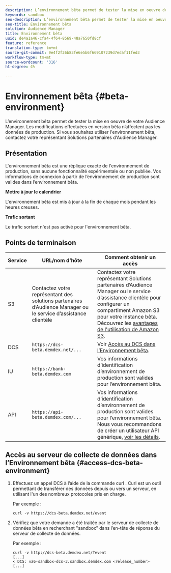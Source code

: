 ```yaml
---
description: L’environnement bêta permet de tester la mise en oeuvre de votre Audience Manager. Les modifications effectuées en version bêta n’affectent pas les données de production. Si vous souhaitez utiliser l'environnement bêta, contactez votre représentant Solutions partenaires d'Audience Manager.
keywords: sandbox
seo-description: L’environnement bêta permet de tester la mise en oeuvre de votre Audience Manager. Les modifications effectuées en version bêta n’affectent pas les données de production. Si vous souhaitez utiliser l'environnement bêta, contactez votre représentant Solutions partenaires d'Audience Manager.
seo-title: Environnement bêta
solution: Audience Manager
title: Environnement bêta
uuid: de4a1a46-cfa4-4f64-8569-48a7650fd8cf
feature: reference
translation-type: tm+mt
source-git-commit: 9e4f2f26b83fe6e5b6f669107239d7edaf11fed3
workflow-type: tm+mt
source-wordcount: '316'
ht-degree: 4%

---
```



# Environnement bêta {#beta-environment}

L’environnement bêta permet de tester la mise en oeuvre de votre Audience Manager. Les modifications effectuées en version bêta n’affectent pas les données de production. Si vous souhaitez utiliser l&#39;environnement bêta, contactez votre représentant Solutions partenaires d&#39;Audience Manager.

## Présentation

L&#39;environnement bêta est une réplique exacte de l&#39;environnement de production, sans aucune fonctionnalité expérimentale ou non publiée. Vos informations de connexion à partir de l’environnement de production sont valides dans l’environnement bêta.

**Mettre à jour le calendrier**

L&#39;environnement bêta est mis à jour à la fin de chaque mois pendant les heures creuses.

**Trafic sortant**

Le trafic sortant n&#39;est pas activé pour l&#39;environnement bêta.

<!-- 

Added re: AAM-30826.

 -->

## Points de terminaison



| Service | URL/nom d’hôte | Comment obtenir un accès |
|--- |--- | --- |
| S3 | Contactez votre représentant des solutions partenaires d’Audience Manager ou le service d’assistance clientèle | Contactez votre représentant Solutions partenaires d’Audience Manager ou le service d’assistance clientèle pour configurer un compartiment Amazon S3 pour votre instance bêta. Découvrez les [avantages de l&#39;utilisation de Amazon S3](../reference/amazon-s3.md). |
| DCS | `https://dcs-beta.demdex.net/...` | Voir [Accès au DCS dans l’Environnement bêta](../reference/beta-environment.md#access-dcs-beta-environment). |
| IU | `https://bank-beta.demdex.com` | Vos informations d’identification d’environnement de production sont valides pour l’environnement bêta. |
| API | `https://api-beta.demdex.com/...` | Vos informations d’identification d’environnement de production sont valides pour l’environnement bêta. Nous vous recommandons de créer un utilisateur API générique, [voir les détails](../api/rest-api-main/aam-api-getting-started.md#requirements). |

## Accès au serveur de collecte de données dans l’Environnement bêta {#access-dcs-beta-environment}

1. Effectuez un appel DCS à l’aide de la commande curl [](https://curl.haxx.se/docs/manpage.html). Curl est un outil permettant de transférer des données depuis ou vers un serveur, en utilisant l&#39;un des nombreux protocoles pris en charge.

   Par exemple :

   `curl -v https://dcs-beta.demdex.net/event`

1. Vérifiez que votre demande a été traitée par le serveur de collecte de données bêta en recherchant &quot;sandbox&quot; dans l’en-tête de réponse du serveur de collecte de données.

   Par exemple :

   ```
   curl -v http://dcs-beta.demdex.net/?event
   [...]
   < DCS: va6-sandbox-dcs-3.sandbox.demdex.com <release_number>
   [...]
   ```

<!--

1. Determine the load balancer's endpoint IP addresses.

   Run the `dig`  [command](https://en.wikipedia.org/wiki/Dig_(command)) to determine the IP address of the nearest load balancer. The `dig` command queries the Domain Name System and returns the name and IP addresses of the [!DNL Audience Manager] [!UICONTROL Data Collection Servers (DCS)].

   ```
   dig dcs-beta.demdex.net
   ...
   dcs-sandbox-1754093861.us-east-1.elb.amazonaws.com. 60 IN A 52.87.15.51
   dcs-sandbox-1754093861.us-east-1.elb.amazonaws.com. 60 IN A 50.16.150.8
   dcs-sandbox-1754093861.us-east-1.elb.amazonaws.com. 60 IN A 52.2.228.100
   ```

2. Using one of the addresses in the above table, add a static DNS entry in the [!DNL /etc/hosts] file.

   On Windows, modify [!DNL c:\WINDOWS\system32\drivers\etc\hosts].

   For example:

   [!DNL 52.87.15.51 *`samplepartner`*.demdex.net]

   >[!NOTE]
   >
   >The addresses change occasionally, so you must keep your [!DNL /etc/hosts] file up to date.

   Additionally, if you need to set up ID synchronization, you must add a similar entry for [!DNL dpm.demdex.net.]

   [!DNL 52.87.15.51 dpm.demdex.net]. 

3. Make a DCS call, using the `curl` [command](https://curl.haxx.se/docs/manpage.html). Curl is a tool to transfer data from or to a server, using one of many supported protocols.

   For example:

   [!DNL https://<domain>/event?product=camera] 

4. Verify that your request was served by the beta DCS by looking for "sandbox" in the DCS response header.

   For example:

   ```
   curl -v https://dcs-beta.demdex.net/?event
   [...]
   < DCS: va6-sandbox-dcs-3.sandbox.demdex.com <release_number>
   [...]
   ```

   -->